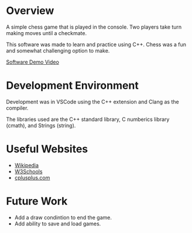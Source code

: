 # Overview

A simple chess game that is played in the console. Two players take turn making moves until a checkmate.

This software was made to learn and practice using C++. Chess was a fun and somewhat challenging option to make.

[Software Demo Video](https://youtu.be/1jZrpMEFvXI)

# Development Environment

Development was in VSCode using the C++ extension and Clang as the compiler.

The libraries used are the C++ standard library, C numberics library (cmath), and Strings (string).

# Useful Websites

- [Wikipedia](https://en.wikipedia.org/wiki/C%2B%2B)
- [W3Schools](https://www.w3schools.com/cpp/)
- [cplusplus.com](https://cplusplus.com/reference/stl/)

# Future Work

- Add a draw condintion to end the game.
- Add ability to save and load games.